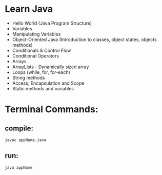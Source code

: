 # Learn Java

* Hello World (Java Program Structure)
* Variables
* Manipulating Variables
* Object-Oriented Java (Introduction to classes, object states, objects methods)
* Conditionals & Control Flow
* Conditional Operators
* Arrays
* ArrayLists - Dynamically sized array
* Loops (while, for, for-each)
* String methods
* Access, Encapsulation and Scope
* Static methods and variables




# Terminal Commands:

## compile:
```
javac appName.java
```

## run:
```
java appName
```